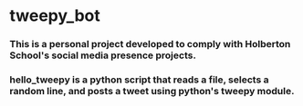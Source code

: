 # tweepy_bot

### This is a personal project developed to comply with Holberton School's social media presence projects.

### hello_tweepy is a python script that reads a file, selects a random line, and posts a tweet using python's tweepy module.

